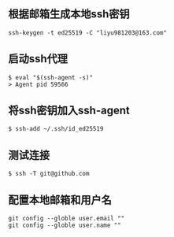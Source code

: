 ## 根据邮箱生成本地ssh密钥
```shell
ssh-keygen -t ed25519 -C "liyu981203@163.com"
```
## 启动ssh代理
```shell
$ eval "$(ssh-agent -s)"
> Agent pid 59566
```
## 将ssh密钥加入ssh-agent
```shell
$ ssh-add ~/.ssh/id_ed25519
```
## 测试连接
```shell
$ ssh -T git@github.com
```
## 配置本地邮箱和用户名
```shell
git config --globle user.email ""
git config --globle user.name ""
```